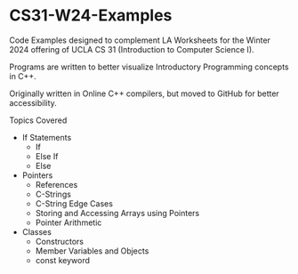 # CS31-W24-Examples
Code Examples designed to complement LA Worksheets for the Winter 2024 offering of UCLA CS 31 (Introduction to Computer Science I).

Programs are written to better visualize Introductory Programming concepts in C++.

Originally written in Online C++ compilers, but moved to GitHub for better accessibility.

Topics Covered
- If Statements
    - If
    - Else If
    - Else
- Pointers
    - References
    - C-Strings
    - C-String Edge Cases
    - Storing and Accessing Arrays using Pointers
    - Pointer Arithmetic
- Classes
    - Constructors
    - Member Variables and Objects
    - const keyword
